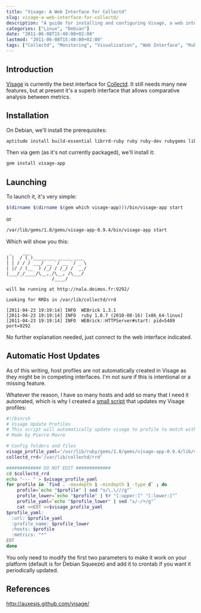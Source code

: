 ```yaml
---
title: "Visage: A Web Interface for Collectd"
slug: visage-a-web-interface-for-collectd/
description: "A guide for installing and configuring Visage, a web interface for Collectd that allows visualization and comparison of collected metrics."
categories: ["Linux", "Debian"]
date: "2011-06-08T15:40:00+02:00"
lastmod: "2011-06-08T15:40:00+02:00"
tags: ["Collectd", "Monitoring", "Visualization", "Web Interface", "Ruby"]
---
```


## Introduction

[Visage](https://auxesis.github.com/visage/) is currently the best interface for [Collectd](./collectd_installation_and_configuration.md). It still needs many new features, but at present it's a superb interface that allows comparative analysis between metrics.

## Installation

On Debian, we'll install the prerequisites:

```bash
aptitude install build-essential librrd-ruby ruby ruby-dev rubygems libsinatra-ruby collectd
```

Then via gem (as it's not currently packaged), we'll install it:

```bash
gem install visage-app
```

## Launching

To launch it, it's very simple:

```bash
$(dirname $(dirname $(gem which visage-app)))/bin/visage-app start
```

or

```bash
/var/lib/gems/1.8/gems/visage-app-0.9.4/bin/visage-app start
```

Which will show you this:

```
 _    ___
| |  / (_)________ _____ ____
| | / / / ___/ __ `/ __ `/ _ \
| |/ / (__  ) /_/ / /_/ /  __/
|___/_/____/\__,_/\__, /\___/
                 /____/

will be running at http://nala.deimos.fr:9292/

Looking for RRDs in /var/lib/collectd/rrd

[2011-04-23 19:19:14] INFO  WEBrick 1.3.1
[2011-04-23 19:19:14] INFO  ruby 1.8.7 (2010-08-16) [x86_64-linux]
[2011-04-23 19:19:14] INFO  WEBrick::HTTPServer#start: pid=5409 port=9292
```

No further explanation needed, just connect to the web interface indicated.

## Automatic Host Updates

As of this writing, host profiles are not automatically created in Visage as they might be in competing interfaces. I'm not sure if this is intentional or a missing feature.

Whatever the reason, I have so many hosts and add so many that I need it automated, which is why I created a [small script](https://www.deimos.fr/gitweb/) that updates my Visage profiles:

``` bash
#!/bin/sh
# Visage Update Profiles
# This script will automatically update visage to profile to match with current available rrd graphs
# Made by Pierre Mavro

# Config folders and files
visage_profile_yaml='/usr/lib/ruby/gems/1.8/gems/visage-app-0.9.4/lib/visage-app/config/profiles.yaml'
collectd_rrd='/var/lib/collectd/rrd'

############# DO NOT EDIT #############
cd $collectd_rrd
echo "--- " > $visage_profile_yaml
for profile in `find . -maxdepth 1 -mindepth 1 -type d` ; do
    profile=`echo "$profile" | sed "s/\.\///g"`
    profile_lower=`echo "$profile" | tr "[:upper:]" "[:lower:]"`
    profile_yaml=`echo "$profile_lower" | sed "s/-/+/g"`
    cat <<EOT >>$visage_profile_yaml
$profile_yaml:
  :url: $profile_yaml
  :profile_name: $profile_lower
  :hosts: $profile
  :metrics: "*"
EOT
done
```

You only need to modify the first two parameters to make it work on your platform (default is for Debian Squeeze) and add it to crontab if you want it periodically updated.

## References

http://auxesis.github.com/visage/
